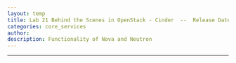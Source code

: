 ```yaml
---
layout: temp
title: Lab 21 Behind the Scenes in OpenStack - Cinder  --  Release Date, Mar. 1 2017
categories: core_services
author: 
description: Functionality of Nova and Neutron
---
```

* * *
